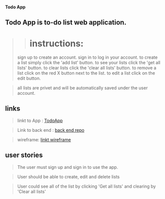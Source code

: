  #### Todo App
 ##  **Todo App is to-do list web application.**
  >>#  instructions:
  > sign up to create an account.
  > sign in to log in your account.
  > to create a list simply click the 'add list' button.
  > to see your lists click the 'get all lists' button.
  > to clear lists click the 'clear all lists' button.
  > to remove a list click on the red X button next to the list.
  > to edit a list click on the edit button.

  > all lists are privet and  will be automatically saved under the user account.



## links

> linkt to App : [TodoApp](https://moshiko1988.github.io/TodoApp-frontend/)

> Link to back end : [back end repo](https://github.com/moshiko1988/TodoApp)

> wireframe: [linkt wireframe](http://imgur.com/4Bz5GON)

## user stories

> The user must sign up and sign in to use the app.

> User should be able to create, edit and delete lists

> User could see all of the list by clicking 'Get all lists'
> and clearing by 'Clear all lists'
